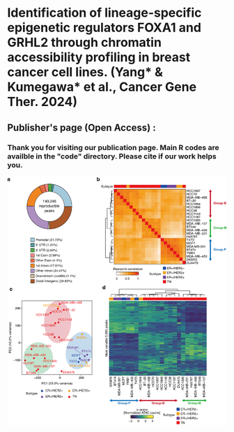 # Identification of lineage-specific epigenetic regulators FOXA1 and GRHL2 through chromatin accessibility profiling in breast cancer cell lines. (Yang* & Kumegawa* et al., Cancer Gene Ther.  2024)

## Publisher's page (Open Access) : 
### Thank you for visiting our publication page. Main R codes are availble in the "code" directory. Please cite if our work helps you.
![](https://github.com/KoheiKumegawa/BRCA_celllines/blob/main/figure1.png)

